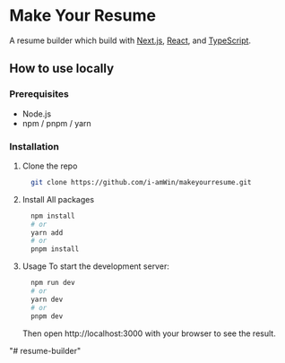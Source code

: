 # Make Your Resume

A resume builder which build with [Next.js](https://nextjs.org/), [React](https://reactjs.org/), and [TypeScript](https://www.typescriptlang.org/).



## How to use locally

### Prerequisites

- Node.js
- npm / pnpm / yarn

### Installation

1. Clone the repo

   ```bash
     git clone https://github.com/i-amWin/makeyourresume.git
   ```

2. Install All packages

   ```bash
     npm install
     # or
     yarn add
     # or
     pnpm install
   ```

3. Usage
   To start the development server:

   ```bash
     npm run dev
     # or
     yarn dev
     # or
     pnpm dev
   ```

   Then open http://localhost:3000 with your browser to see the result.




"# resume-builder" 
